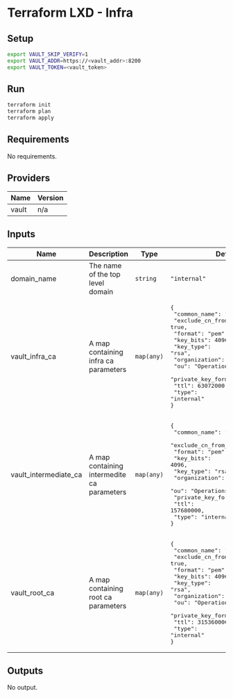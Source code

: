 # Terraform LXD - Infra

## Setup
```bash
export VAULT_SKIP_VERIFY=1
export VAULT_ADDR=https://<vault_addr>:8200
export VAULT_TOKEN=<vault_token>
```

## Run
```bash
terraform init
terraform plan
terraform apply
```
## Requirements

No requirements.

## Providers

| Name | Version |
|------|---------|
| vault | n/a |

## Inputs

| Name | Description | Type | Default | Required |
|------|-------------|------|---------|:--------:|
| domain\_name | The name of the top level domain | `string` | `"internal"` | no |
| vault\_infra\_ca | A map containing infra ca parameters | `map(any)` | <pre>{<br>  "common_name": "Infra CA",<br>  "exclude_cn_from_sans": true,<br>  "format": "pem",<br>  "key_bits": 4096,<br>  "key_type": "rsa",<br>  "organization": "Internal Org",<br>  "ou": "Operations",<br>  "private_key_format": "der",<br>  "ttl": 63072000,<br>  "type": "internal"<br>}</pre> | no |
| vault\_intermediate\_ca | A map containing intermedite ca parameters | `map(any)` | <pre>{<br>  "common_name": "Intermediate CA",<br>  "exclude_cn_from_sans": true,<br>  "format": "pem",<br>  "key_bits": 4096,<br>  "key_type": "rsa",<br>  "organization": "Internal Org",<br>  "ou": "Operations",<br>  "private_key_format": "der",<br>  "ttl": 157680000,<br>  "type": "internal"<br>}</pre> | no |
| vault\_root\_ca | A map containing root ca parameters | `map(any)` | <pre>{<br>  "common_name": "Root CA",<br>  "exclude_cn_from_sans": true,<br>  "format": "pem",<br>  "key_bits": 4096,<br>  "key_type": "rsa",<br>  "organization": "Internal Org",<br>  "ou": "Operations",<br>  "private_key_format": "der",<br>  "ttl": 315360000,<br>  "type": "internal"<br>}</pre> | no |

## Outputs

No output.

